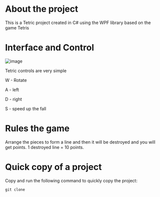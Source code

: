 # About the project
This is a Tetric project created in C# using the WPF library based on the game Tetris
# Interface and Control
![image](https://github.com/Xiancel/Tetric/assets/127614011/a6636188-20d2-48c3-b396-4b5aa96e30cb)

Tetric controls are very simple

W - Rotate 

A - left

D - right

S - speed up the fall
# Rules the game
Arrange the pieces to form a line and then it will be destroyed and you will get points. 1 destroyed line = 10 points.

# Quick copy of a project
Copy and run the following command to quickly copy the project:
```git
git clone 
```

